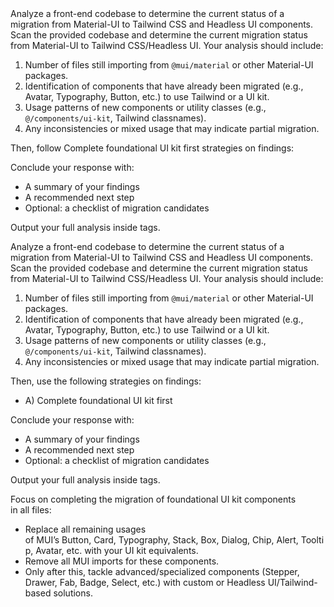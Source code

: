 <Task> 
Analyze a front-end codebase to determine the current status of a migration from Material-UI to Tailwind CSS and Headless UI components.
</Task>

<Instructions> 
Scan the provided codebase and determine the current migration status from Material-UI to Tailwind CSS/Headless UI. Your analysis should include:

1. Number of files still importing from `@mui/material` or other Material-UI packages.
2. Identification of components that have already been migrated (e.g., Avatar, Typography, Button, etc.) to use Tailwind or a UI kit.
3. Usage patterns of new components or utility classes (e.g., `@/components/ui-kit`, Tailwind classnames).
4. Any inconsistencies or mixed usage that may indicate partial migration.

Then,  follow Complete foundational UI kit first strategies on findings:

Conclude your response with:
- A summary of your findings
- A recommended next step
- Optional: a checklist of migration candidates

Output your full analysis inside <analysis> tags.
</Instructions>




<Task> 
Analyze a front-end codebase to determine the current status of a migration from Material-UI to Tailwind CSS and Headless UI components.
</Task>

<Instructions> 
Scan the provided codebase and determine the current migration status from Material-UI to Tailwind CSS/Headless UI. Your analysis should include:

1. Number of files still importing from `@mui/material` or other Material-UI packages.
2. Identification of components that have already been migrated (e.g., Avatar, Typography, Button, etc.) to use Tailwind or a UI kit.
3. Usage patterns of new components or utility classes (e.g., `@/components/ui-kit`, Tailwind classnames).
4. Any inconsistencies or mixed usage that may indicate partial migration.

Then, use the following strategies on findings:
- A) Complete foundational UI kit first


Conclude your response with:
- A summary of your findings
- A recommended next step
- Optional: a checklist of migration candidates

Output your full analysis inside <analysis> tags.
</Instructions>





Focus on completing the migration of foundational UI kit components in all files:
- Replace all remaining usages of MUI’s Button, Card, Typography, Stack, Box, Dialog, Chip, Alert, Tooltip, Avatar, etc. with your UI kit equivalents.
- Remove all MUI imports for these components.
- Only after this, tackle advanced/specialized components (Stepper, Drawer, Fab, Badge, Select, etc.) with custom or Headless UI/Tailwind-based solutions.
